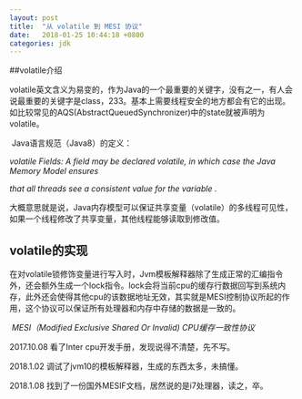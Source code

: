 ```yaml
---
layout: post
title:  "从 volatile 到 MESI 协议"
date:   2018-01-25 10:44:18 +0800
categories: jdk
---
```



##volatile介绍

​	volatile英文含义为易变的，作为Java的一个最重要的关键字，没有之一，有人会说最重要的关键字是class，233。基本上需要线程安全的地方都会有它的出现。如比较常见的AQS(AbstractQueuedSynchronizer)中的state就被声明为volatile。

​	Java语言规范（Java8）的定义：

*volatile Fields:  A field may be declared volatile, in which case the Java Memory Model ensures*

*that all threads see a consistent value for the variable .*

​	大概意思就是说，Java内存模型可以保证共享变量（volatile）的多线程可见性，如果一个线程修改了共享变量，其他线程能够读取到修改值。



## volatile的实现

​	在对volatile锁修饰变量进行写入时，Jvm模板解释器除了生成正常的汇编指令外，还会额外生成一个lock指令。lock会将当前cpu的缓存行数据回写到系统内存，此外还会使得其他cpu的该数据地址无效，其实就是MESI控制协议所起的作用，这个协议可以保证所有处理器和内存中存储的数据是一致的。

​	*MESI（Modified Exclusive Shared Or Invalid) CPU缓存一致性协议*

2017.10.08 看了Inter cpu开发手册，发现说得不清楚，先不写。

2018.1.02 调试了jvm10的模板解释器，生成的东西太多，未搞懂。

2018.1.08 找到了一份国外MESIF文档，居然说的是i7处理器，读之，卒。











